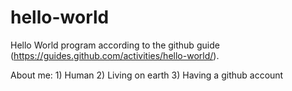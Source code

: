 # hello-world
Hello World program according to the github guide (https://guides.github.com/activities/hello-world/).

About me: 1) Human
          2) Living on earth
          3) Having a github account
